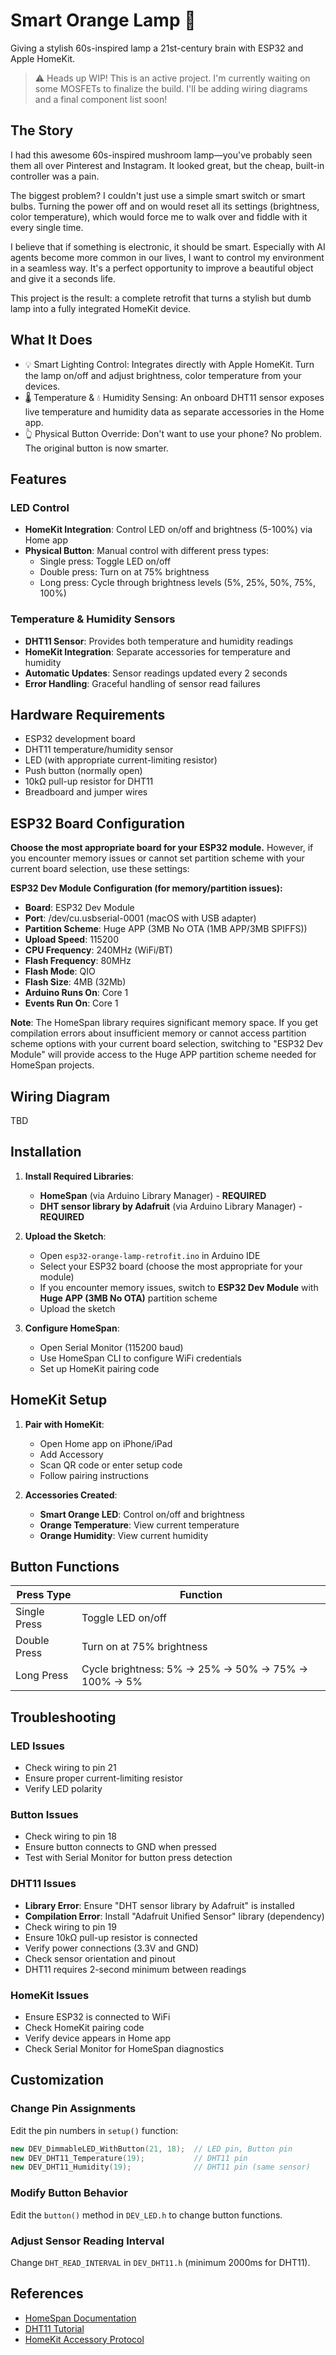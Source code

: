 # Smart Orange Lamp 🍊

Giving a stylish 60s-inspired lamp a 21st-century brain with ESP32 and Apple HomeKit.

> ⚠️ Heads up WIP! This is an active project. I'm currently waiting on some MOSFETs to finalize the build. I'll be adding wiring diagrams and a final component list soon!

## The Story
I had this awesome 60s-inspired mushroom lamp—you've probably seen them all over Pinterest and Instagram. It looked great, but the cheap, built-in controller was a pain.

The biggest problem? I couldn't just use a simple smart switch or smart bulbs. Turning the power off and on would reset all its settings (brightness, color temperature), which would force me to walk over and fiddle with it every single time.

I believe that if something is electronic, it should be smart. Especially with AI agents become more common in our lives, I want to control my environment in a seamless way. It's a perfect opportunity to improve a beautiful object and give it a seconds life.

This project is the result: a complete retrofit that turns a stylish but dumb lamp into a fully integrated HomeKit device.

## What It Does
- 💡 Smart Lighting Control: Integrates directly with Apple HomeKit. Turn the lamp on/off and adjust brightness, color temperature from your devices.
- 🌡️ Temperature & 💧 Humidity Sensing: An onboard DHT11 sensor exposes live temperature and humidity data as separate accessories in the Home app.
- 👆 Physical Button Override: Don't want to use your phone? No problem. The original button is now smarter.

## Features

### LED Control
- **HomeKit Integration**: Control LED on/off and brightness (5-100%) via Home app
- **Physical Button**: Manual control with different press types:
  - Single press: Toggle LED on/off
  - Double press: Turn on at 75% brightness
  - Long press: Cycle through brightness levels (5%, 25%, 50%, 75%, 100%)

### Temperature & Humidity Sensors
- **DHT11 Sensor**: Provides both temperature and humidity readings
- **HomeKit Integration**: Separate accessories for temperature and humidity
- **Automatic Updates**: Sensor readings updated every 2 seconds
- **Error Handling**: Graceful handling of sensor read failures

## Hardware Requirements

- ESP32 development board
- DHT11 temperature/humidity sensor
- LED (with appropriate current-limiting resistor)
- Push button (normally open)
- 10kΩ pull-up resistor for DHT11
- Breadboard and jumper wires

## ESP32 Board Configuration

**Choose the most appropriate board for your ESP32 module.** However, if you encounter memory issues or cannot set partition scheme with your current board selection, use these settings:

**ESP32 Dev Module Configuration (for memory/partition issues):**
- **Board**: ESP32 Dev Module
- **Port**: /dev/cu.usbserial-0001 (macOS with USB adapter)
- **Partition Scheme**: Huge APP (3MB No OTA (1MB APP/3MB SPIFFS))
- **Upload Speed**: 115200
- **CPU Frequency**: 240MHz (WiFi/BT)
- **Flash Frequency**: 80MHz
- **Flash Mode**: QIO
- **Flash Size**: 4MB (32Mb)
- **Arduino Runs On**: Core 1
- **Events Run On**: Core 1

**Note**: The HomeSpan library requires significant memory space. If you get compilation errors about insufficient memory or cannot access partition scheme options with your current board selection, switching to "ESP32 Dev Module" will provide access to the Huge APP partition scheme needed for HomeSpan projects.

## Wiring Diagram

TBD

## Installation

1. **Install Required Libraries**:
   - **HomeSpan** (via Arduino Library Manager) - **REQUIRED**
   - **DHT sensor library by Adafruit** (via Arduino Library Manager) - **REQUIRED**

2. **Upload the Sketch**:
   - Open `esp32-orange-lamp-retrofit.ino` in Arduino IDE
   - Select your ESP32 board (choose the most appropriate for your module)
   - If you encounter memory issues, switch to **ESP32 Dev Module** with **Huge APP (3MB No OTA)** partition scheme
   - Upload the sketch

3. **Configure HomeSpan**:
   - Open Serial Monitor (115200 baud)
   - Use HomeSpan CLI to configure WiFi credentials
   - Set up HomeKit pairing code

## HomeKit Setup

1. **Pair with HomeKit**:
   - Open Home app on iPhone/iPad
   - Add Accessory
   - Scan QR code or enter setup code
   - Follow pairing instructions

2. **Accessories Created**:
   - **Smart Orange LED**: Control on/off and brightness
   - **Orange Temperature**: View current temperature
   - **Orange Humidity**: View current humidity

## Button Functions

| Press Type | Function |
|------------|----------|
| Single Press | Toggle LED on/off |
| Double Press | Turn on at 75% brightness |
| Long Press | Cycle brightness: 5% → 25% → 50% → 75% → 100% → 5% |

## Troubleshooting

### LED Issues
- Check wiring to pin 21
- Ensure proper current-limiting resistor
- Verify LED polarity

### Button Issues
- Check wiring to pin 18
- Ensure button connects to GND when pressed
- Test with Serial Monitor for button press detection

### DHT11 Issues
- **Library Error**: Ensure "DHT sensor library by Adafruit" is installed
- **Compilation Error**: Install "Adafruit Unified Sensor" library (dependency)
- Check wiring to pin 19
- Ensure 10kΩ pull-up resistor is connected
- Verify power connections (3.3V and GND)
- Check sensor orientation and pinout
- DHT11 requires 2-second minimum between readings

### HomeKit Issues
- Ensure ESP32 is connected to WiFi
- Check HomeKit pairing code
- Verify device appears in Home app
- Check Serial Monitor for HomeSpan diagnostics

## Customization

### Change Pin Assignments
Edit the pin numbers in `setup()` function:
```cpp
new DEV_DimmableLED_WithButton(21, 18);  // LED pin, Button pin
new DEV_DHT11_Temperature(19);           // DHT11 pin
new DEV_DHT11_Humidity(19);              // DHT11 pin (same sensor)
```

### Modify Button Behavior
Edit the `button()` method in `DEV_LED.h` to change button functions.

### Adjust Sensor Reading Interval
Change `DHT_READ_INTERVAL` in `DEV_DHT11.h` (minimum 2000ms for DHT11).

## References

- [HomeSpan Documentation](https://github.com/HomeSpan/HomeSpan)
- [DHT11 Tutorial](https://randomnerdtutorials.com/esp32-dht11-dht22-temperature-humidity-sensor-arduino-ide/)
- [HomeKit Accessory Protocol](https://developer.apple.com/homekit/)
